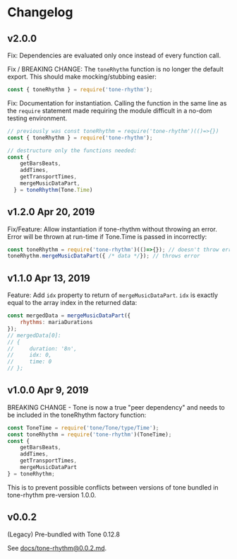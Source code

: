 # Changelog

## v2.0.0

Fix: Dependencies are evaluated only once instead of every function call.

Fix / BREAKING CHANGE: The `toneRhythm` function is no longer the default export. This should make mocking/stubbing easier:

```js
const { toneRhythm } = require('tone-rhythm');
```

Fix: Documentation for instantiation. Calling the function in the same line as the `require` statement made requiring the module difficult in a no-dom testing environment.

```js
// previously was const toneRhythm = require('tone-rhythm')(()=>{})
const { toneRhythm } = require('tone-rhythm');

// destructure only the functions needed:
const {
    getBarsBeats,
    addTimes,
    getTransportTimes,
    mergeMusicDataPart,
  } = toneRhythm(Tone.Time)
```

## v1.2.0 Apr 20, 2019

Fix/Feature: Allow instantiation if tone-rhythm without throwing an error. Error will be thrown at run-time if Tone.Time is passed in incorrectly:

```js
const toneRhythm = require('tone-rhythm')(()=>{}); // doesn't throw error
toneRhythm.mergeMusicDataPart({ /* data */}); // throws error
```

## v1.1.0 Apr 13, 2019

Feature: Add `idx` property to return of `mergeMusicDataPart`. `idx` is exactly equal to the array index in the returned data:

```js
const mergedData = mergeMusicDataPart({
    rhythms: mariaDurations
});
// mergedData[0]:
// {
//     duration: '8n',
//     idx: 0,
//     time: 0
// };
```

## v1.0.0 Apr 9, 2019

BREAKING CHANGE - Tone is now a true "peer dependency" and needs to be included in the toneRhythm factory function:

```js
const ToneTime = require('tone/Tone/type/Time');
const toneRhythm = require('tone-rhythm')(ToneTime);
const {
    getBarsBeats,
    addTimes,
    getTransportTimes,
    mergeMusicDataPart
} = toneRhythm;
```

This is to prevent possible conflicts between versions of tone bundled in tone-rhythm pre-version 1.0.0.

## v0.0.2

(Legacy) Pre-bundled with Tone 0.12.8

See [docs/tone-rhythm@0.0.2.md](docs/tone-rhythm@0.0.2.md).
